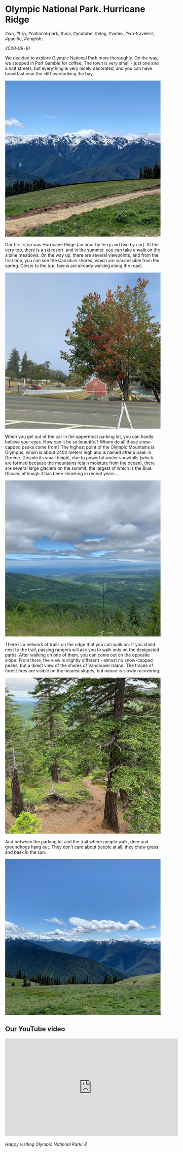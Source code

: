 # Olympic National Park. Hurricane Ridge

#wa, #trip, #national-park, #usa, #youtube, #vlog, #video, #wa-travelers, #pacific, #english;

_2020-09-10_

We decided to explore Olympic National Park more thoroughly. On the way, we stopped in Port Gamble for coffee. The town is very small - just one and a half streets, but everything is very nicely decorated, and you can have breakfast near the cliff overlooking the bay.

![Olympic National Park. Hurricane Ridge 1](/images/olympic-national-park-hurricane-ridge/1.jpg "Olympic National Park. Hurricane Ridge 1")

Our first stop was Hurricane Ridge (an hour by ferry and two by car). At the very top, there is a ski resort, and in the summer, you can take a walk on the alpine meadows. On the way up, there are several viewpoints, and from the first one, you can see the Canadian shores, which are inaccessible from the spring. Closer to the top, fawns are already walking along the road.

![Olympic National Park. Hurricane Ridge 2](/images/olympic-national-park-hurricane-ridge/2.jpg "Olympic National Park. Hurricane Ridge 2")

When you get out of the car in the uppermost parking lot, you can hardly believe your eyes. How can it be so beautiful? Where do all these snow-capped peaks come from? The highest point of the Olympic Mountains is Olympus, which is about 2400 meters high and is named after a peak in Greece. Despite its small height, due to powerful winter snowfalls (which are formed because the mountains retain moisture from the ocean), there are several large glaciers on the summit, the largest of which is the Blue Glacier, although it has been shrinking in recent years...

![Olympic National Park. Hurricane Ridge 3](/images/olympic-national-park-hurricane-ridge/3.jpg "Olympic National Park. Hurricane Ridge 3")

There is a network of trails on the ridge that you can walk on. If you stand next to the trail, passing rangers will ask you to walk only on the designated paths. After walking on one of them, you can come out on the opposite slope. From there, the view is slightly different - almost no snow-capped peaks, but a direct view of the shores of Vancouver Island. The traces of forest fires are visible on the nearest slopes, but nature is slowly recovering.

![Olympic National Park. Hurricane Ridge 4](/images/olympic-national-park-hurricane-ridge/4.jpg "Olympic National Park. Hurricane Ridge 4")

And between the parking lot and the trail where people walk, deer and groundhogs hang out. They don't care about people at all, they chew grass and bask in the sun.

![Olympic National Park. Hurricane Ridge 5](/images/olympic-national-park-hurricane-ridge/5.jpg "Olympic National Park. Hurricane Ridge 5")

## Our YouTube video

<iframe width="560" height="315" src="https://www.youtube.com/embed/y5DJopahuwU" title="YouTube video player" frameborder="0" allow="accelerometer; autoplay; clipboard-write; encrypted-media; gyroscope; picture-in-picture; web-share" allowfullscreen></iframe>

_Happy visiting Olympic National Park!_ :v:
